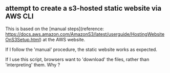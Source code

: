 
## attempt to create a s3-hosted static website via AWS CLI

This is based on the [manual steps](reference: https://docs.aws.amazon.com/AmazonS3/latest/userguide/HostingWebsiteOnS3Setup.html) at the AWS website.

If I follow the 'manual' procedure, the static website works as expected.

If I use this script, browsers want to 'download' the files, rather than 'interpreting' them.  Why ?
